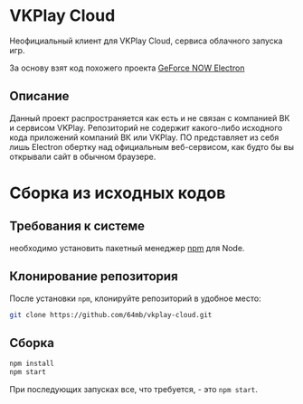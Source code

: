 # VKPlay Cloud

Неофициальный клиент для VKPlay Cloud, сервиса облачного запуска игр.

За основу взят код похожего проекта [GeForce NOW Electron](https://github.com/hmlendea/gfn-electron)

## Описание

Данный проект распространяется как есть и не связан с компанией ВК и сервисом VKPlay. Репозиторий не содержит какого-либо исходного кода приложений компаний ВК или VKPlay. ПО представляет из себя лишь Electron обертку над официальным веб-сервисом, как будто бы вы открывали сайт в обычном браузере.

# Сборка из исходных кодов

## Требования к системе

необходимо установить пакетный менеджер [npm](https://www.npmjs.com/) для Node.

## Клонирование репозитория

После установки `npm`, клонируйте репозиторий в удобное место:

```bash
git clone https://github.com/64mb/vkplay-cloud.git
```

## Сборка

```bash
npm install
npm start
```

При последующих запусках все, что требуется, - это `npm start`.
